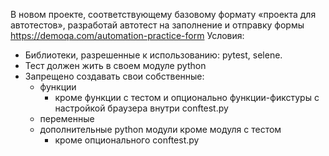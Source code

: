 В новом проекте, соответствующему базовому формату «проекта для автотестов», разработай автотест на заполнение и отправку формы https://demoqa.com/automation-practice-form
Условия:
- Библиотеки, разрешенные к использованию: pytest, selene.
- Тест должен жить в своем модуле python 
- Запрещено создавать свои собственные:
  - функции
    - кроме функции с тестом и опционально функции-фикстуры с настройкой браузера внутри conftest.py
  - переменные
  - дополнительные python модули кроме модуля с тестом
    - кроме опционального conftest.py
  